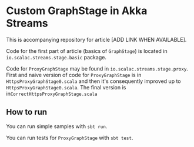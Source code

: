 # Custom GraphStage in Akka Streams

This is accompanying repository for article [ADD LINK WHEN AVAILABLE].

Code for the first part of article (basics of `GraphStage`) is located in `io.scalac.streams.stage.basic` package. 

Code for `ProxyGraphStage` may be found in `io.scalac.streams.stage.proxy`. First and naive version of code for 
`ProxyGraphStage` is in `HttpsProxyGraphStage0.scala` and then it's consequently improved 
up to `HttpsProxyGraphStage0.scala`. The final version is in`CorrectHttpsProxyGraphStage.scala`

## How to run

You can run simple samples with `sbt run`.

You can run tests for `ProxyGraphStage` with `sbt test`.